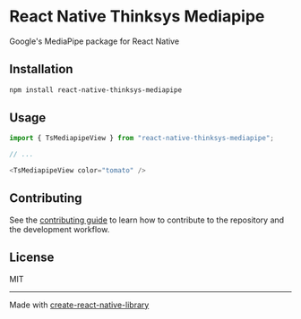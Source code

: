 
# React Native Thinksys Mediapipe

Google's MediaPipe package for React Native

## Installation

```sh
npm install react-native-thinksys-mediapipe
```

## Usage

```js
import { TsMediapipeView } from "react-native-thinksys-mediapipe";

// ...

<TsMediapipeView color="tomato" />
```

## Contributing

See the [contributing guide](CONTRIBUTING.md) to learn how to contribute to the repository and the development workflow.

## License

MIT

---

Made with [create-react-native-library](https://github.com/callstack/react-native-builder-bob)

